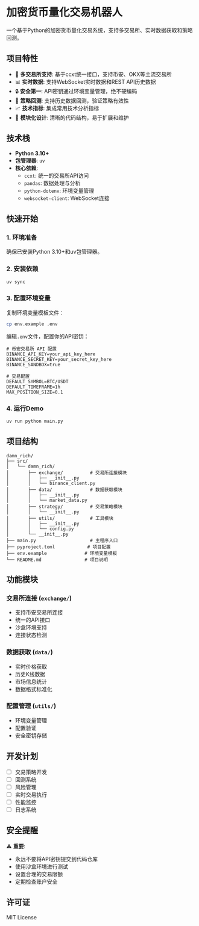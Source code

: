 # 加密货币量化交易机器人

一个基于Python的加密货币量化交易系统，支持多交易所、实时数据获取和策略回测。

## 项目特性

- 🚀 **多交易所支持**: 基于ccxt统一接口，支持币安、OKX等主流交易所
- 📊 **实时数据**: 支持WebSocket实时数据和REST API历史数据
- 🔒 **安全第一**: API密钥通过环境变量管理，绝不硬编码
- 🧪 **策略回测**: 支持历史数据回测，验证策略有效性
- 📈 **技术指标**: 集成常用技术分析指标
- 🎯 **模块化设计**: 清晰的代码结构，易于扩展和维护

## 技术栈

- **Python 3.10+**
- **包管理器**: `uv`
- **核心依赖**:
  - `ccxt`: 统一的交易所API访问
  - `pandas`: 数据处理与分析
  - `python-dotenv`: 环境变量管理
  - `websocket-client`: WebSocket连接

## 快速开始

### 1. 环境准备

确保已安装Python 3.10+和uv包管理器。

### 2. 安装依赖

```bash
uv sync
```

### 3. 配置环境变量

复制环境变量模板文件：

```bash
cp env.example .env
```

编辑`.env`文件，配置你的API密钥：

```env
# 币安交易所 API 配置
BINANCE_API_KEY=your_api_key_here
BINANCE_SECRET_KEY=your_secret_key_here
BINANCE_SANDBOX=true

# 交易配置
DEFAULT_SYMBOL=BTC/USDT
DEFAULT_TIMEFRAME=1h
MAX_POSITION_SIZE=0.1
```

### 4. 运行Demo

```bash
uv run python main.py
```

## 项目结构

```
damn_rich/
├── src/
│   └── damn_rich/
│       ├── exchange/          # 交易所连接模块
│       │   ├── __init__.py
│       │   └── binance_client.py
│       ├── data/              # 数据获取模块
│       │   ├── __init__.py
│       │   └── market_data.py
│       ├── strategy/          # 交易策略模块
│       │   └── __init__.py
│       ├── utils/             # 工具模块
│       │   ├── __init__.py
│       │   └── config.py
│       └── __init__.py
├── main.py                    # 主程序入口
├── pyproject.toml            # 项目配置
├── env.example              # 环境变量模板
└── README.md                # 项目说明
```

## 功能模块

### 交易所连接 (`exchange/`)
- 支持币安交易所连接
- 统一的API接口
- 沙盒环境支持
- 连接状态检测

### 数据获取 (`data/`)
- 实时价格获取
- 历史K线数据
- 市场信息统计
- 数据格式标准化

### 配置管理 (`utils/`)
- 环境变量管理
- 配置验证
- 安全密钥存储

## 开发计划

- [ ] 交易策略开发
- [ ] 回测系统
- [ ] 风险管理
- [ ] 实时交易执行
- [ ] 性能监控
- [ ] 日志系统

## 安全提醒

⚠️ **重要**: 
- 永远不要将API密钥提交到代码仓库
- 使用沙盒环境进行测试
- 设置合理的交易限额
- 定期检查账户安全

## 许可证

MIT License
